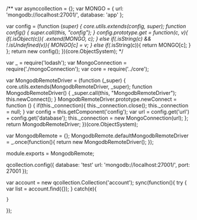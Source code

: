 /**
var asynccollection = {};
var MONGO = {
    url: 'mongodb://localhost:27001/',
    database: 'app'
};

var config = (function (_super) {
    core.utils.extends(config, _super);
    function config() {
        _super.call(this, "config");
    }
    config.prototype.get = function(c, v){
        if(_.isObject(c)){
            _.extend(MONGO, c);
        }
        else if(_.isString(c) && !_.isUndefined(v)){
            MONGO[c] = v;
        }
        else if(_.isString(c)){
            return MONGO[c];
        }
    };
    return new config();
})(core.ObjectSystem);
*/




var _ = require('lodash');
var MongoConnection = require('./mongoConnection');
var core = require('../core');

var MongodbRemoteDriver = (function (_super) {
    core.utils.extends(MongodbRemoteDriver, _super);
    function MongodbRemoteDriver() {
        _super.call(this, "MongodbRemoteDriver");
        this.newConnect();
    }
    MongodbRemoteDriver.prototype.newConnect = function () {
        if(this._connection){
            this._connection.close();
            this._connection = null;
        }
        var config = this.getComponent('config');
        var url = config.get('url') + config.get('database');
        this._connection = new MongoConnection(url);
    };
    return MongodbRemoteDriver;
})(core.ObjectSystem);

var MongodbRemote = {};
MongodbRemote.defaultMongodbRemoteDriver = _.once(function(){
    return new MongodbRemoteDriver();
});

module.exports = MongodbRemote;


qcollection.config({
    database: 'test'
    url: 'mongodb://localhost:27001/',
    port: 27001
});

var account = new qcollection.Collection('account');
sync(function(){
    try {
        var list = account.find({});
    }
    catch(e){

    }
});